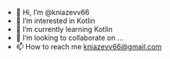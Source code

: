 - 👋 Hi, I’m @kniazevv66
- 👀 I’m interested in Kotlin
- 🌱 I’m currently learning Kotlin
- 💞️ I’m looking to collaborate on ...
- 📫 How to reach me kniazevv66@gmail.com

<!---
kniazevv66/kniazevv66 is a ✨ special ✨ repository because its `README.md` (this file) appears on your GitHub profile.
You can click the Preview link to take a look at your changes.
--->
